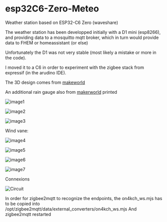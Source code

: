 # esp32C6-Zero-Meteo
Weather station based on ESP32-C6 Zero (waveshare)

The weather station has been developped initially with a D1 mini (esp8266), and providing data to a mosquitto mqtt broker, which in turn would provide data to FHEM or homeassistant (or else)

Unfortunately the D1 was not very stable (most likely a mistake or more in the code).

I moved it to a C6 in order to experiment with the zigbee stack from expressif (in the arudino IDE).

The 3D design comes from [makeworld](https://makerworld.com/en/models/111567-weather-station-anemometer?from=search#profileId-119379)

An additional rain gauge also from [makerworld](https://makerworld.com/en/models/139091-rain-gauge-zigbee-pluviometro-zigbee#profileId-151529) printed

![image1](/images/station_1.jpeg)

![image2](/images/station_2.jpeg)

![image3](/images/station_3.jpeg)

Wind vane:

![image4](/images/windvane1.jpeg)

![image5](/images/windvane2.jpeg)

![image6](/images/windvane3.jpeg)

![image7](/images/windvane4.jpeg)


Connexions

![Circuit](/images/Circuit.png)

In order for zigbee2mqtt to recognize the endpoints, the on4kch_ws.mjs has to be copied into 
/opt/zigbee2mqtt/data/external_converters/on4kch_ws.mjs
And zigbee2mqtt restarted